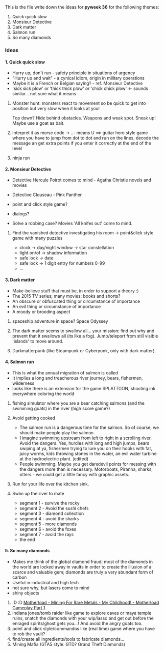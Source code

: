 This is the file write down the ideas for **pyweek 36** for the following themes:

1. Quick quick slow
2. Monsieur Detective
3. Dark matter
4. Salmon run
5. So many diamonds

### Ideas

#### 1. Quick quick slow

- Hurry up, don't run - safety principle in situations of urgency
- "Hurry up and wait" - a cynical idiom, origin in military operations
- Maybe it is a French or Belgian saying? - ref. Monsieur Detective
- 'sick sick plow' *or* 'thick thick plow' *or* 'chick chick plow' <- sounds similar... not sure what it means

1. Monster hunt: monsters react to movement so be quick to get into position but very slow when it looks at you!

   Top down? Hide behind obstacles. Weapons and weak spot. Sneak up! Maybe use a goat as bait.
2. interpret it as morse code -> ..- means U ==> guitar hero style game where you have to jump from dot to dot and
   run on the lines, decode the message an get extra points if you enter it correctly at the end of the level

3. ninja run

#### 2. Monsieur Detective

- Detective Hercule Poirot comes to mind - Agatha Christie novels and movies
- Detective Clouseau - Pink Panther

- point and click style game?
- dialogs?
- Solve a robbing case? Movies 'All knifes out' come to mind.

1. Find the vanished detective investigating his room -> point&click style game with many puzzles

    - clock -> day/night window -> star constellation
    - light on/of -> shadow information
    - safe lock -> date
    - safe lock -> 1 digit entry for numbers 0-99
    - ...

#### 3. Dark matter

- Make-believe stuff that must be, in order to support a theory :)
- The 2015 TV series; many movies; books and shorts?
- An obscure or obfuscated thing or circumstance of importance
- An evil thing or circumstance of importance
- A moody or brooding aspect

1. spaceship adventure in space? Space Odyssey

2. The dark matter seems to swallow all... your mission: find out why and
   prevent that it swallows all (its like a fog). Jump/teleport from still
   visible 'islands' to move around.

3. Darkmatterpunk (like Steampunk or Cyberpunk, only with dark matter).

#### 4. Salmon run

- This is what the annual migration of salmon is called
- It implies a long and treacherous river journey, bears, fishermen, wilderness
- looks like there is an extension for the game SPLATTOON,
  shooting ink everywhere coloring the world

1. fishing simulator where you are a bear catching salmons (and the swimming goats) in the river (high score game?)

2. Avoid getting cooked
    - The salmon run is a dangerous time for the salmon. So of course, we should make people play the salmon.
    - I imagine swimming upstream from left to right in a scrolling river. Avoid the dangers. Yes, hurdles with long and
      high jumps, bears swiping at ya, fishermen trying to lure you on their hooks with fat, juicy worms, kids throwing
      stones in the water, an evil water turbine at the hydroelectric plant. (edited)
    - People swimming. Maybe you get daredevil points for messing with the dangers more than is necessary. Motorboats,
      Piranha, sharks, otters - we could get a little fancy with graphic assets.

3. Run for your life over the kitchen sink.
4. Swim up the river to mate
    - segment 1 - survive the rocky
    - segment 2 - Avoid the sushi chefs
    - segment 3 - diamond collection
    - segment 4 - avoid the sharks
    - segment 5 - more diamonds
    - segment 6 - avoid the foxes
    - segment 7 - avoid the rays
    - the end

#### 5. So many diamonds

- Makes me think of the global diamond fraud; most of the diamonds in the world are locked away in vaults in order to
  create the illusion of a scarce and valuable gem; diamonds are truly a very abundant form of carbon
- Useful in industrial and high tech
- not sure why, but lasers come to mind
- shiny objects

1. :D :D
   [Motherload - Mining For Rare Metals - My Childhood! - Motherload Gameplay Part 1](  https://www.youtube.com/watch?v=ZJ_3R854yuw)
2. indiana jones/tomb raider like game to explore caves or maya temple ruins, snatch the diamonds with your
   wip/lasso and get out before the enraged spirits/ghost gets you...! And avoid the angry goats too.
3. point and click style/commandos like (real time) game where you have to rob the vault?
4. find/create all ingredients/tools to fabricate diamonds...
5. Mining Mafia (GTA5 style: GTD? Grand Theft Diamonds)
